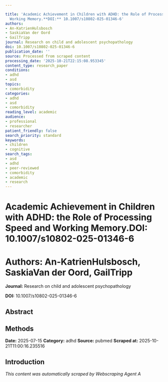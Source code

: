 ```yaml
---

title: 'Academic Achievement in Children with ADHD: the Role of Processing Speed and
  Working Memory.**DOI:** 10.1007/s10802-025-01346-6'
authors:
- An-KatrienHulsbosch
- SaskiaVan der Oord
- GailTripp
journal: Research on child and adolescent psychopathology
doi: 10.1007/s10802-025-01346-6
publication_date: ''
source: Processed from scraped content
processing_date: '2025-10-21T22:15:08.953345'
content_type: research_paper
conditions:
- adhd
- asd
topics:
- comorbidity
categories:
- adhd
- asd
- comorbidity
reading_level: academic
audience:
- professional
- researcher
patient_friendly: false
search_priority: standard
keywords:
- children
- cognitive
search_tags:
- asd
- adhd
- peer-reviewed
- comorbidity
- academic
- research
---
```




# Academic Achievement in Children with ADHD: the Role of Processing Speed and Working Memory.**DOI:** 10.1007/s10802-025-01346-6

# **Authors:** An-KatrienHulsbosch, SaskiaVan der Oord, GailTripp

**Journal:** Research on child and adolescent psychopathology

**DOI:** 10.1007/s10802-025-01346-6

## Abstract

## Methods

**Date:** 2025-07-15
**Category:** adhd
**Source:** pubmed
**Scraped at:** 2025-10-21T11:00:16.235516
## Introduction
*This content was automatically scraped by Webscraping Agent A*
